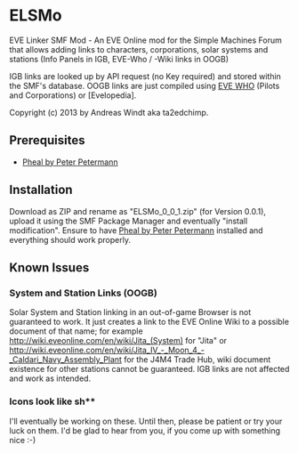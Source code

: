 # ELSMo

EVE Linker SMF Mod - An EVE Online mod for the Simple Machines Forum that allows adding links to characters, corporations, solar systems and stations (Info Panels in IGB, EVE-Who / -Wiki links in OOGB)

IGB links are looked up by API request (no Key required) and stored within the SMF's database. OOGB links are just compiled using [EVE WHO](http://evewho.com) (Pilots and Corporations) or [Evelopedia].

Copyright (c) 2013 by Andreas Windt aka ta2edchimp.


## Prerequisites

- [Pheal by Peter Petermann](http://github.com/ppetermann/pheal)


## Installation

Download as ZIP and rename as "ELSMo_0_0_1.zip" (for Version 0.0.1), upload it using the SMF Package Manager and eventually "install modification".
Ensure to have [Pheal by Peter Petermann](http://github.com/ppetermann/pheal) installed and everything should work properly.


## Known Issues

### System and Station Links (OOGB)
Solar System and Station linking in an out-of-game Browser is not guaranteed to work. It just creates a link to the EVE Online Wiki to a possible document of that name; for example http://wiki.eveonline.com/en/wiki/Jita_(System) for "Jita" or http://wiki.eveonline.com/en/wiki/Jita_IV_-_Moon_4_-_Caldari_Navy_Assembly_Plant for the J4M4 Trade Hub, wiki document existence for other stations cannot be guaranteed.
IGB links are not affected and work as intended.

### Icons look like sh**
I'll eventually be working on these. Until then, please be patient or try your luck on them. I'd be glad to hear from you, if you come up with something nice :-)